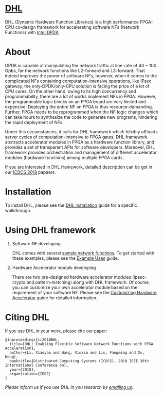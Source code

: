 # [DHL][dhl]

DHL (Dynamic Hardware Function Libraries) is a high performance FPGA-CPU co-design framework for accelerating software NFs (Network Functions) with [Intel DPDK][dpdk]. 

# About

DPDK is capable of manipulating the network traffic at line-rate of 40 ~ 100 Gpbs, for the network functions like L2-forward and L3-forward. 
That indeed improves the power of software NFs, however, when it comes to the complicated NFs containing computation-intensive operations, like IPsec gateway, the only-DPDK/only-CPU solution is facing the price of a lot of CPU cores. 
On the other hand, owing to its high concurrency and programmability, there are a lot of works implement NFs in FPGA. However, the programmable logic blocks on an FPGA board are very limited and expensive. Deploying the entire NF on FPGA is thus resource-demanding. Further, FPGA needs to be reprogrammed when the NF logic changes which can take hours to synthesize the code to generate new programs, hindering the rapid deployment of NFs. 

Under this circumstances, it calls for DHL framework which felxibly offloads server cycles of computation-intensive to FPGA gates. DHL framework abstracts accelerator modules in FPGA as a hardware function library, and provides a set of transparent APIs for software developers. 
Moreover, DHL framework provides orchestration and management of different accelerator modules (hardware functions) among multiple FPGA cards.

If you are interested in DHL framework, detailed description can be got in our [ICDCS 2018][icdcs2018] papaers.

# Installation
To install DHL, please see the [DHL Installation][install] guide for a specific walkthrough.

# Using DHL framework
1. Software NF developing

	DHL comes with several [sample network functions][examples]. 
	To get started with these examples, please see the [Example Uses][examples_doc] guide.
	
2. Hardware Accelerator module developing

	There are two pre-designed hardware accelerator modules (ipsec-crypto and pattern-matching) along with DHL framework. 
	Of course, you can customize your own accelerator module based on the requirement of your software NF. 
	Please see the [Customizing Hardware Accelerator][customizing_hw_acc] guide for detailed information.

# Citing DHL
If you use DHL in your work, please cite our paper:
```
@inproceedings{Li2018DHL,
  title={DHL: Enabling Flexible Software Network Functions with FPGA Acceleration},
  author={Li, Xiaoyao and Wang, Xiuxiu and Liu, Fangming and Xu, Hong},
  booktitle={Distributed Computing Systems (ICDCS), 2018 IEEE 38th International Conference on},
  year={2018},
  organization={IEEE}
}
```

_Please inform us if you use DHL in you research by [emailing us](mailto:fmliu@hust.edu.cn)._

[dhl]: http://opencloudnext.github.io/
[dpdk]: http://dpdk.org/
[icdcs2018]: http://grid.hust.edu.cn/fmliu/icdcs18-DHL-FPGA-FangmingLiu.pdf
[install]: docs/Install.md
[examples]: examples/
[examples_doc]: docs/Examples.md
[customizing_hw_acc]: docs/Customizing_hardware_accelerator.md
